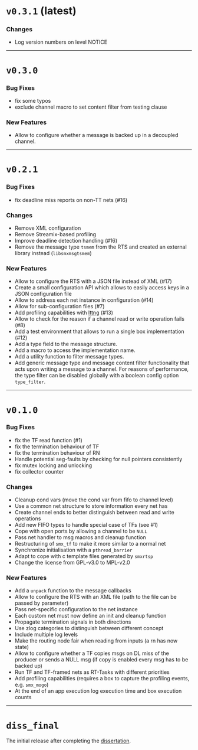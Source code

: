 # `v0.3.1` (latest)

### Changes

 - Log version numbers on level NOTICE


-------------------
# `v0.3.0`

### Bug Fixes

 - fix some typos
 - exclude channel macro to set content filter from testing clause

### New Features

 - Allow to configure whether a message is backed up in a decoupled channel.


-------------------
# `v0.2.1`

### Bug Fixes

 - fix deadline miss reports on non-TT nets (#16)

### Changes

 - Remove XML configuration
 - Remove Streamix-based profiling
 - Improve deadline detection handling (#16)
 - Remove the message type `tsmem` from the RTS and created an external library
   instead (`libsmxmsgtsmem`)

### New Features

 - Allow to configure the RTS with a JSON file instead of XML (#17)
 - Create a small configuration API which allows to easily access keys in a
   JSON configuration file
 - Allow to address each net instance in configuration (#14)
 - Allow for sub-configuration files (#7)
 - Add profiling capabilities with [lttng](https://lttng.org/) (#13)
 - Allow to check for the reason if a channel read or write operation fails (#8)
 - Add a test environment that allows to run a single box implementation (#12)
 - Add a type field to the message structure.
 - Add a macro to access the implementation name.
 - Add a utility function to filter message types.
 - Add generic message type and message content filter functionality that acts
   upon writing a message to a channel. For reasons of performance, the type
   filter can be disabled globally with a boolean config option `type_filter`.


-------------------
# `v0.1.0`

### Bug Fixes

 - fix the TF read function (#1)
 - fix the termination behaviour of TF
 - fix the termination behaviour of RN
 - Handle potential seg-faults by checking for null pointers consistently
 - fix mutex locking and unlocking
 - fix collector counter

### Changes

 - Cleanup cond vars (move the cond var from fifo to channel level)
 - Use a common net structure to store information every net has
 - Create channel ends to better distinguish between read and write operations
 - Add new FIFO types to handle special case of TFs (see #1)
 - Cope with open ports by allowing a channel to be `NULL`
 - Pass net handler to msg macros and cleanup function
 - Restructuring of `smx_tf` to make it more similar to a normal net
 - Synchronize initialisation with a `pthread_barrier`
 - Adapt to cope with c template files generated by `smxrtsp`
 - Change the license from GPL-v3.0 to MPL-v2.0

### New Features

 - Add a `unpack` function to the message callbacks
 - Allow to configure the RTS with an XML file (path to the file can be passed
   by parameter)
 - Pass net-specific configuration to the net instance
 - Each custom net must now define an init and cleanup function
 - Propagate termination signals in both directions
 - Use zlog categories to distinguish between different concept
 - Include multiple log levels
 - Make the routing node fair when reading from inputs (a rn has now state)
 - Allow to configure whether a TF copies msgs on DL miss of the producer or
   sends a NULL msg (if copy is enabled every msg has to be backed up)
 - Run TF and TF-framed nets as RT-Tasks with different priorities
 - Add profiling capabilities (requires a box to capture the profiling events,
   e.g. `smx_mogo`)
 - At the end of an app execution log execution time and box execution counts


-------------------
# `diss_final`

The initial release after completing the [dissertation](https://uhra.herts.ac.uk/handle/2299/21094).
